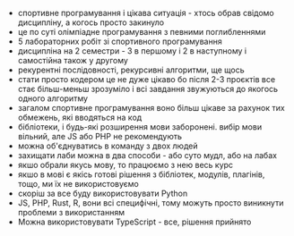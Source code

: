 - спортивне програмування і цікава ситуація - хтось обрав свідомо дисципліну, а когось просто закинуло
- це по суті олімпіадне програмування з певними поглибленнями
- 5 лабораторних робіт зі спортивного програмування
- дисципліна на 2 семестри - 3 в першому і 2 в наступному і самостійна також у другому
- рекурентні послідовності, рекурсивні алгоритми, ще щось
- стати просто кодером це не дуже цікаво бо після 2-3 проєктів все стає більш-меньш зрозуміло і всі завдання звужуються до якогось одного алгоритму
- загалом спортивне програмування воно більш цікаве за рахунок тих обмежень, які вводяться на код
- бібліотеки, і будь-які розширення мови заборонені. вибір мови вільний, але JS або PHP не рекомендують
- можна об'єднуватись в команду з двох людей
- захищати лаби можна в два способи - або суто мудл, або на лабах
- якшо обрали якусь мову, то працюємо з нею весь курс
- якшо в мові є якісь готові рішення з бібліотек, модулів, плагінів, тощо, ми їх не використовуємо
- скоріш за все буду використовувати Python
- JS, PHP, Rust, R, вони всі специфічні, тому можуть просто виникнути проблеми з використанням
- Можна використовувати TypeScript - все, рішення прийнято